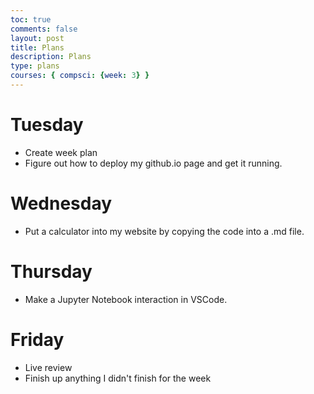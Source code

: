 ```yaml
---
toc: true
comments: false
layout: post
title: Plans
description: Plans
type: plans
courses: { compsci: {week: 3} }
---
```


# Tuesday

- Create week plan
- Figure out how to deploy my github.io page and get it running.

# Wednesday

- Put a calculator into my website by copying the code into a .md file.

# Thursday

- Make a Jupyter Notebook interaction in VSCode.

# Friday

- Live review
- Finish up anything I didn't finish for the week